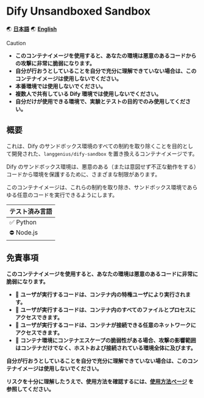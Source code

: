 # Dify Unsandboxed Sandbox

🌏 [**日本語**](./README.ja.md)
🌏 [**English**](./README.md)

> [!CAUTION]
>
> - **このコンテナイメージを使用すると、あなたの環境は悪意のあるコードからの攻撃に非常に脆弱になります。**
> - **自分が行おうとしていることを自分で充分に理解できていない場合は、このコンテナイメージは使用しないでください。**
> - **本番環境では使用しないでください。**
> - **複数人で共有している Dify 環境では使用しないでください。**
> - **自分だけが使用できる環境で、実験とテストの目的でのみ使用してください。**

## 概要

これは、Dify のサンドボックス環境のすべての制約を取り除くことを目的として開発された、`langgenius/dify-sandbox` を置き換えるコンテナイメージです。

Dify のサンドボックス環境は、悪意のある（または意図せず不正な動作をする）コードから環境を保護するために、さまざまな制限があります。

このコンテナイメージは、これらの制約を取り除き、サンドボックス環境であらゆる任意のコードを実行できるようにします。

| テスト済み言語 |
| --- |
| ✅ Python |
| ⛔ Node.js |

## 免責事項

**このコンテナイメージを使用すると、あなたの環境は悪意のあるコードに非常に脆弱になります。**

- 🚨 **ユーザが実行するコードは、コンテナ内の特権ユーザにより実行されます。**
- 🚨 **ユーザが実行するコードは、コンテナ内のすべてのファイルとプロセスにアクセスできます。**
- 🚨 **ユーザが実行するコードは、コンテナが接続できる任意のネットワークにアクセスできます。**
- 🚨 **コンテナ環境にコンテナエスケープの脆弱性がある場合、攻撃の影響範囲はコンテナだけでなく、ホストおよび接続されている環境全体に及びます。**

**自分が行おうとしていることを自分で充分に理解できていない場合は、このコンテナイメージは使用しないでください。**

**リスクを十分に理解したうえで、使用方法を確認するには、[使用方法ページ](./docs/usage.ja.md) を参照してください。**
